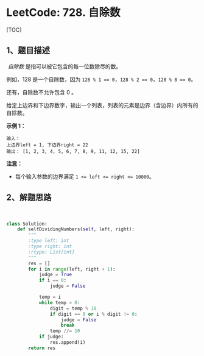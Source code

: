 # LeetCode: 728. 自除数

[TOC]



## 1、题目描述

​	*自除数* 是指可以被它包含的每一位数除尽的数。

例如，128 是一个自除数，因为 `128 % 1 == 0`，`128 % 2 == 0`，`128 % 8 == 0`。

还有，自除数不允许包含 0 。

给定上边界和下边界数字，输出一个列表，列表的元素是边界（含边界）内所有的自除数。

**示例 1：**

```
输入： 
上边界left = 1, 下边界right = 22
输出： [1, 2, 3, 4, 5, 6, 7, 8, 9, 11, 12, 15, 22]
```

**注意：**

- 每个输入参数的边界满足 `1 <= left <= right <= 10000`。



## 2、解题思路

​	



```python
class Solution:
    def selfDividingNumbers(self, left, right):
        """
        :type left: int
        :type right: int
        :rtype: List[int]
        """
        res = []
        for i in range(left, right + 1):
            judge = True
            if i == 0:
                judge = False

            temp = i
            while temp > 0:
                digit = temp % 10
                if digit == 0 or i % digit != 0:
                    judge = False
                    break
                temp //= 10
            if judge:
                res.append(i)
        return res
```

